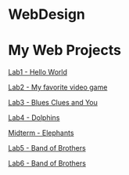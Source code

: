 # WebDesign

<h1>My Web Projects</h1>
<a href="Lab1/index.html">Lab1 - Hello World</a><br>

<a href="Lab2/index.html">Lab2 - My favorite video game</a><br>

<a href="Lab3/index.html">Lab3 - Blues Clues and You</a><br>

<a href="Lab4/index.html">Lab4 - Dolphins</a><br>

<a href="Midterm/index.html">Midterm - Elephants</a><br>

<a href="Lab5/index.html">Lab5 - Band of Brothers</a><br>

<a href="Lab6/index.html">Lab6 - Band of Brothers</a><br>
